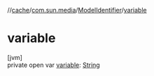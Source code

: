 //[cache](../../../index.md)/[com.sun.media](../index.md)/[ModelIdentifier](index.md)/[variable](variable.md)

# variable

[jvm]\
private open var [variable](variable.md): [String](https://docs.oracle.com/javase/8/docs/api/java/lang/String.html)
